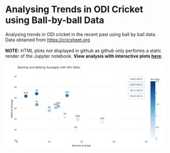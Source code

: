 # Analysing Trends in ODI Cricket using Ball-by-ball Data
Analysing trends in ODI cricket in the recent past using ball by ball data. Data obtained from https://cricsheet.org <br><br>
**NOTE:** HTML plots not displayed in github as github only performs a static render of the Jupyter notebook. **View analysis with interactive plots [here](https://nbviewer.jupyter.org/github/sachitanilkumar/ODI-Cricket-Trends/blob/f7609e6200d4e4cf0d990099a78b16ffd545d7a7/ODI%20Cricket%20Trends.ipynb)**. <br><br>
![Static Image](https://github.com/sachitanilkumar/ODI-Cricket-Trends/blob/master/figs/cricket_image.png)
